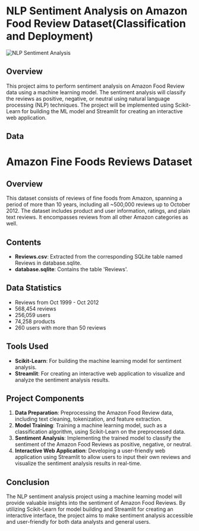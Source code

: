 # NLP Sentiment Analysis on Amazon Food Review Dataset(Classification and Deployment)


![NLP Sentiment Analysis](<img width="769" alt="deployment picture" src="https://github.com/mohamedelsayed10/Sentiment-Analysis-on-Amazon-Food-Review-Dataset-Classification-and-Deployment-/assets/87568101/751651f0-e9c8-45aa-8e10-156f14f7a65b">)

## Overview

This project aims to perform sentiment analysis on Amazon Food Review data using a machine learning model. The sentiment analysis will classify the reviews as positive, negative, or neutral using natural language processing (NLP) techniques. The project will be implemented using Scikit-Learn for building the ML model and Streamlit for creating an interactive web application.

## Data
# Amazon Fine Foods Reviews Dataset

## Overview

This dataset consists of reviews of fine foods from Amazon, spanning a period of more than 10 years, including all ~500,000 reviews up to October 2012. The dataset includes product and user information, ratings, and plain text reviews. It encompasses reviews from all other Amazon categories as well.

## Contents

- **Reviews.csv**: Extracted from the corresponding SQLite table named Reviews in database.sqlite.
- **database.sqlite**: Contains the table 'Reviews'.

## Data Statistics

- Reviews from Oct 1999 - Oct 2012
- 568,454 reviews
- 256,059 users
- 74,258 products
- 260 users with more than 50 reviews

## Tools Used

- **Scikit-Learn**: For building the machine learning model for sentiment analysis.
- **Streamlit**: For creating an interactive web application to visualize and analyze the sentiment analysis results.

## Project Components

1. **Data Preparation**: Preprocessing the Amazon Food Review data, including text cleaning, tokenization, and feature extraction.
2. **Model Training**: Training a machine learning model, such as a classification algorithm, using Scikit-Learn on the preprocessed data.
3. **Sentiment Analysis**: Implementing the trained model to classify the sentiment of the Amazon Food Reviews as positive, negative, or neutral.
4. **Interactive Web Application**: Developing a user-friendly web application using Streamlit to allow users to input their own reviews and visualize the sentiment analysis results in real-time.

## Conclusion

The NLP sentiment analysis project using a machine learning model will provide valuable insights into the sentiment of Amazon Food Reviews. By utilizing Scikit-Learn for model building and Streamlit for creating an interactive interface, the project aims to make sentiment analysis accessible and user-friendly for both data analysts and general users.

